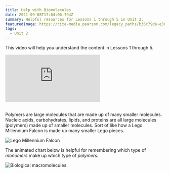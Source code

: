 ```yaml
---
title: Help with Biomolecules
date: 2021-09-08T17:04:06.794Z
summary: Helpful resources for Lessons 1 through 5 in Unit 2.
featuredImage: https://cite-media.pearson.com/legacy_paths/b36c79de-e305-46b6-91e3-bec288b12a51/AL1422_Original.jpg
tags:
  - Unit 2
---
```


This video will help you understand the content in Lessons 1 through 5.

<div class="youtube-container"><iframe class="responsive-iframe" src="https://www.youtube.com/embed/YO244P1e9QM" frameborder="0" allow="accelerometer; autoplay; clipboard-write; encrypted-media; gyroscope; picture-in-picture" allowfullscreen></iframe></div>

<br>

Polymers are large molecules that are made up of many smaller molecules. Nucleic acids, carbohydrates, lipids, and proteins are all large molecules (polymers) made up of smaller molecules. Sort of like how a Lego Millennium Falcon is made up many smaller Lego pieces.

![Lego Millennium Falcon](https://www.lego.com/cdn/cs/set/assets/bltd5dc8187876569e5/75257_alt5.jpg)

The animated chart below is helpful for remembering which type of _monomers_ make up which type of _polymers._

![Biological macromolecules ](https://www.amoebasisters.com/uploads/2/1/9/0/21902384/biomolecules-gif-v2_orig.gif)
